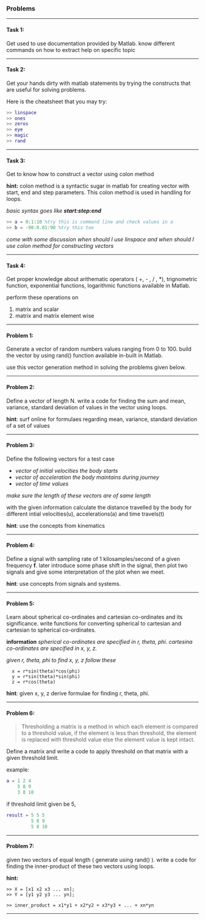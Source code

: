 ### Problems
---
#### Task 1:


Get used to use documentation provided by Matlab. know different commands on how to extract help on specific topic

---
#### Task 2:

Get your hands dirty with matlab statements by trying the constructs that are useful for solving problems.

Here is the cheatsheet that you may try:

``` Matlab
>> linspace
>> ones
>> zeros
>> eye
>> magic
>> rand
```
---
#### Task 3:

Get to know how to construct a vector using colon method

**hint:** colon method is a syntactic sugar in matlab for creating vector with start, end and step parameters. This colon method is used in handling for loops.

_basic syntax goes like **start:step:end**_

```Matlab
>> a = 0:1:10 %try this is command line and check values in a
>> b = -90:0.01:90 %try this too
```

_come with some discussion when should I use linspace and when should I use colon method for constructing vectors_

---
#### Task 4:

Get proper knowledge about arithematic operators ( +, - , / , \*), trignometric function, exponential functions, logarithmic functions available in Matlab.

perform these operations on
1. matrix and scalar
2. matrix and matrix element wise

---
#### Problem 1:

Generate a vector of random numbers values ranging from 0 to 100. build the vector by using rand() function available in-built in Matlab.

use this vector generation method in solving the problems given below.

---
#### Problem 2:

Define a vector of length N. write a code for finding the sum and mean, variance, standard deviation of values in the vector using loops.

**hint**:
surf online for formulaes regarding mean, variance,  standard deviation of a set of values

---
#### Problem 3:

Define the following vectors for a test case

* _vector of initial velocities the body starts_
* _vector of acceleration the body maintains during journey_
* _vector of time values_

*make sure the length of these vectors are of same length*

with the given information calculate the distance travelled by the body for different intial velocities(u), accelerations(a) and time travels(t)

**hint**: use the concepts from kinematics

---
#### Problem 4:

Define a signal with sampling rate of 1 kilosamples/second of a given frequency **f**. later introduce some phase shift in the signal, then plot two signals and give some interpretation of the plot when we meet.

**hint**: use concepts from signals and systems.

---
#### Problem 5:

Learn about spherical co-ordinates and cartesian co-ordinates and its significance. write functions for converting spherical to cartesian and cartesian to spherical co-ordinates.

**information**
_spherical co-ordinates are specified in r, theta, phi._
_cartesina co-ordinates are specified in x, y, z._

_given r, theta, phi to find x, y, z follow these_

```
  x = r*sin(theta)*cos(phi)
  y = r*sin(theta)*sin(phi)
  z = r*cos(theta)
```

**hint**: given x, y, z derive formulae for finding r, theta, phi.

---
#### Problem 6:

>Thresholding a matrix is a method in which each element is compared to a threshold value, if the element is less than threshold, the element is replaced with threshold value else the element value is kept intact.

Define a matrix and write a code to apply threshold on that matrix with a given threshold limit.

example:
``` Matlab
a = 1 2 4
    5 8 9
    3 8 10
```
if threshold limit given be 5,
``` Matlab
result = 5 5 5
         5 8 9
         5 8 10
```

---
#### Problem 7:

given two vectors of equal length ( generate using rand() ). write a code for finding the inner-product of these two vectors using loops.

**hint:**
```
>> X = [x1 x2 x3 ... xn];
>> Y = [y1 y2 y3 ... yn];

>> inner_product = x1*y1 + x2*y2 + x3*y3 + ... + xn*yn

```
---
